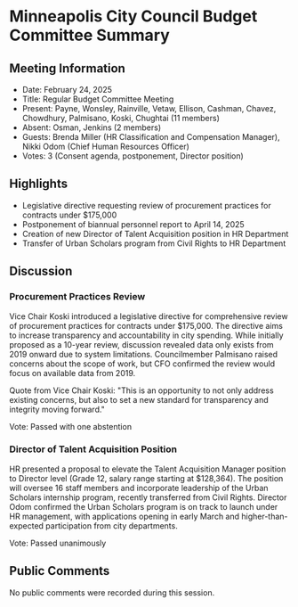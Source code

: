 # Minneapolis City Council Budget Committee Summary

## Meeting Information
- Date: February 24, 2025
- Title: Regular Budget Committee Meeting
- Present: Payne, Wonsley, Rainville, Vetaw, Ellison, Cashman, Chavez, Chowdhury, Palmisano, Koski, Chughtai (11 members)
- Absent: Osman, Jenkins (2 members)
- Guests: Brenda Miller (HR Classification and Compensation Manager), Nikki Odom (Chief Human Resources Officer)
- Votes: 3 (Consent agenda, postponement, Director position)

## Highlights
* Legislative directive requesting review of procurement practices for contracts under $175,000
* Postponement of biannual personnel report to April 14, 2025
* Creation of new Director of Talent Acquisition position in HR Department
* Transfer of Urban Scholars program from Civil Rights to HR Department

## Discussion

### Procurement Practices Review
Vice Chair Koski introduced a legislative directive for comprehensive review of procurement practices for contracts under $175,000. The directive aims to increase transparency and accountability in city spending. While initially proposed as a 10-year review, discussion revealed data only exists from 2019 onward due to system limitations. Councilmember Palmisano raised concerns about the scope of work, but CFO confirmed the review would focus on available data from 2019.

Quote from Vice Chair Koski: "This is an opportunity to not only address existing concerns, but also to set a new standard for transparency and integrity moving forward."

Vote: Passed with one abstention

### Director of Talent Acquisition Position
HR presented a proposal to elevate the Talent Acquisition Manager position to Director level (Grade 12, salary range starting at $128,364). The position will oversee 16 staff members and incorporate leadership of the Urban Scholars internship program, recently transferred from Civil Rights. Director Odom confirmed the Urban Scholars program is on track to launch under HR management, with applications opening in early March and higher-than-expected participation from city departments.

Vote: Passed unanimously

## Public Comments
No public comments were recorded during this session.
